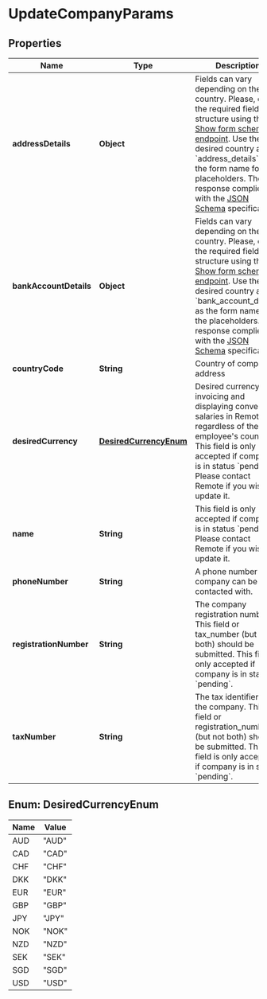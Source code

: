

# UpdateCompanyParams


## Properties

| Name | Type | Description | Notes |
|------------ | ------------- | ------------- | -------------|
|**addressDetails** | **Object** | Fields can vary depending on the country. Please, check the required fields structure using the [Show form schema endpoint](https://gateway.remote.com/v1/docs/openapi.html). Use the desired country and &#x60;address_details&#x60; as the form name for the placeholders. The response complies with the [JSON Schema](https://remote.com/resources/api/how-json-schemas-work) specification.  |  [optional] |
|**bankAccountDetails** | **Object** | Fields can vary depending on the country. Please, check the required fields structure using the [Show form schema endpoint](https://gateway.remote.com/v1/docs/openapi.html). Use the desired country and &#x60;bank_account_details&#x60; as the form name for the placeholders. The response complies with the [JSON Schema](https://remote.com/resources/api/how-json-schemas-work) specification.  |  [optional] |
|**countryCode** | **String** | Country of company address |  [optional] |
|**desiredCurrency** | [**DesiredCurrencyEnum**](#DesiredCurrencyEnum) | Desired currency for invoicing and displaying converted salaries in Remote UI regardless of the employee&#39;s country.  This field is only accepted if company is in status &#x60;pending&#x60;. Please contact Remote if you wish to update it.  |  [optional] |
|**name** | **String** | This field is only accepted if company is in status &#x60;pending&#x60;. Please contact Remote if you wish to update it.  |  [optional] |
|**phoneNumber** | **String** | A phone number the company can be contacted with. |  [optional] |
|**registrationNumber** | **String** | The company registration number. This field or tax_number (but not both) should be submitted.  This field is only accepted if company is in status &#x60;pending&#x60;.  |  [optional] |
|**taxNumber** | **String** |   The tax identifier of the company. This field or registration_number (but not both) should be submitted.    This field is only accepted if company is in status &#x60;pending&#x60;.  |  [optional] |



## Enum: DesiredCurrencyEnum

| Name | Value |
|---- | -----|
| AUD | &quot;AUD&quot; |
| CAD | &quot;CAD&quot; |
| CHF | &quot;CHF&quot; |
| DKK | &quot;DKK&quot; |
| EUR | &quot;EUR&quot; |
| GBP | &quot;GBP&quot; |
| JPY | &quot;JPY&quot; |
| NOK | &quot;NOK&quot; |
| NZD | &quot;NZD&quot; |
| SEK | &quot;SEK&quot; |
| SGD | &quot;SGD&quot; |
| USD | &quot;USD&quot; |



